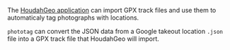 The [HoudahGeo application](https://www.houdah.com/houdahGeo/) can import
GPX track files and use them to automaticaly tag photographs with locations.

`phototag` can convert the JSON data from a Google takeout location `.json` file
into a GPX track file that HoudahGeo will import.
